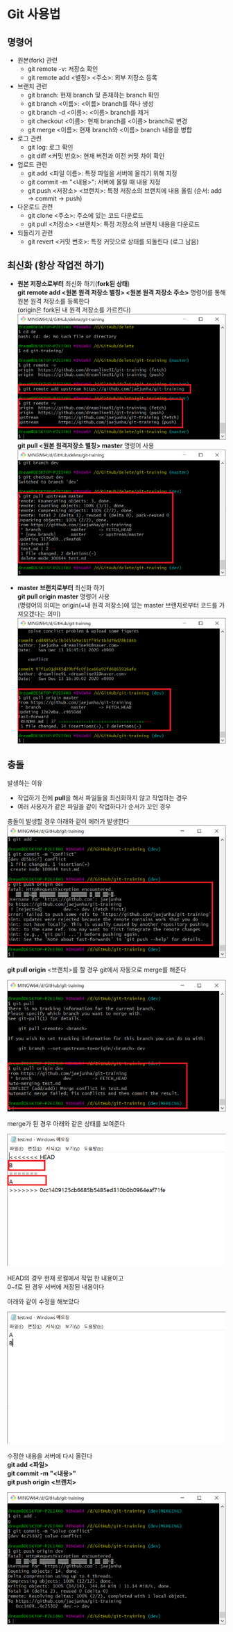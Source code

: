# Git 사용법     
## 명령어  
- 원본(fork) 관련
  - git remote -v: 저장소 확인
  - git remote add <별칭> <주소>: 외부 저장소 등록
- 브랜치 관련
  - git branch: 현재 branch 및 존재하는 branch 확인
  - git branch <이름>: <이름> branch를 하나 생성
  - git branch -d <이름>: <이름> branch를 제거
  - git checkout <이름>: 현재 branch를 <이름> branch로 변경
  - git merge <이름>: 현재 branch와 <이름> branch 내용을 병합
- 로그 관련  
  - git log: 로그 확인
  - git diff <커밋 번호>: 현재 버전과 이전 커밋 차이 확인
- 업로드 관련
  - git add <파일 이름>: 특정 파일을 서버에 올리기 위해 지정
  - git commit -m "<내용>": 서버에 올릴 때 내용 지정
  - git push <저장소> <브랜치>: 특정 저장소의 브랜치에 내용 올림 (순서: add -> commit -> push)
- 다운로드 관련
  - git clone <주소>: 주소에 있는 코드 다운로드
  - git pull <저장소> <브랜치>: 특정 저장소의 브랜치 내용을 다운로드
- 되돌리기 관련
  - git revert <커밋 번호>: 특정 커밋으로 상태를 되돌린다 (로그 남음)

## 최신화 (항상 작업전 하기)
- **원본 저장소로부터** 최신화 하기(**fork된 상태**)  
**git remote add <원본 원격 저장소 별칭> <원본 원격 저장소 주소>** 명령어를 통해 원본 원격 저장소를 등록한다  
(origin은 fork된 내 원격 저장소를 가르킨다)  
![?](./figure/remote1_.png?raw=true)  
**git pull <원본 원격저장소 별칭> master** 명령어 사용
![?](./figure/remote2_.png?raw=true)  
  
- **master 브랜치로부터** 최신화 하기  
**git pull origin master** 명령어 사용  
(명령어의 의미는 origin(=내 원격 저장소)에 있는 master 브랜치로부터 코드를 가져오겠다는 의미)  
![?](./figure/git_pull_origin_master_.png?raw=true)  
  
## 충돌
발생하는 이유
- 작업하기 전에 **pull**을 해서 파일들을 최신화하지 않고 작업하는 경우
- 여러 사용자가 같은 파일을 같이 작업하다가 순서가 꼬인 경우
  
충돌이 발생할 경우 아래와 같이 에러가 발생한다
![?](./figure/conflict1_.png?raw=true)  
  
**git pull origin** <브랜치>를 할 경우 git에서 자동으로 merge를 해준다  
  
![?](./figure/conflict2_.png?raw=true)  
  
merge가 된 경우 아래와 같은 상태를 보여준다  
  
![?](./figure/conflict3_.png?raw=true)  
  
HEAD의 경우 현재 로컬에서 작업 한 내용이고  
0~f로 된 경우 서버에 저장된 내용이다  
  
아래와 같이 수정을 해보았다    
  
![?](./figure/conflict4.png?raw=true)  
  
수정한 내용을 서버에 다시 올린다    
**git add <파일>**  
**git commit -m "<내용>"**  
**git push origin <브랜치>**  
  
![?](./figure/conflict5.png?raw=true)    
